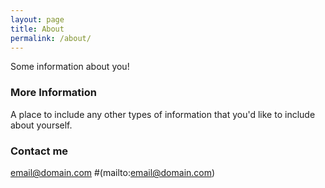 ```yaml
---
layout: page
title: About
permalink: /about/
---
```


Some information about you!

### More Information

A place to include any other types of information that you'd like to include about yourself.

### Contact me

[email@domain.com](https://web.telegram.org/z/#-1824573150) #(mailto:email@domain.com)
